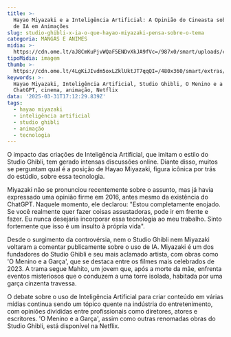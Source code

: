 ```yaml
---
title: >-
  Hayao Miyazaki e a Inteligência Artificial: A Opinião do Cineasta sobre o Uso
  de IA em Animações
slug: studio-ghibli-x-ia-o-que-hayao-miyazaki-pensa-sobre-o-tema
categoria: MANGÁS E ANIMES
midia: >-
  https://cdn.ome.lt/aJ8CmKuPjvWQaF5ENDvXkJA9fVc=/987x0/smart/uploads/conteudo/fotos/OMELETE_CAPA_-_2025-03-31T131359.125.png
tipoMidia: imagem
thumb: >-
  https://cdn.ome.lt/4LgKiJIvdm5oxLZklUktJT7qqQI=/480x360/smart/extras/conteudos/omelete_THUMB_-_2025-03-31T131430.757.png
keywords: >-
  Hayao Miyazaki, Inteligência Artificial, Studio Ghibli, O Menino e a Garça,
  ChatGPT, cinema, animação, Netflix
data: '2025-03-31T17:12:29.839Z'
tags:
  - hayao miyazaki
  - inteligência artificial
  - studio ghibli
  - animação
  - tecnologia
---
```


O impacto das criações de Inteligência Artificial, que imitam o estilo do Studio Ghibli, tem gerado intensas discussões online. Diante disso, muitos se perguntam qual é a posição de Hayao Miyazaki, figura icônica por trás do estúdio, sobre essa tecnologia.

Miyazaki não se pronunciou recentemente sobre o assunto, mas já havia expressado uma opinião firme em 2016, antes mesmo da existência do ChatGPT. Naquele momento, ele declarou: "Estou completamente enojado. Se você realmente quer fazer coisas assustadoras, pode ir em frente e fazer. Eu nunca desejaria incorporar essa tecnologia ao meu trabalho. Sinto fortemente que isso é um insulto à própria vida".

Desde o surgimento da controvérsia, nem o Studio Ghibli nem Miyazaki voltaram a comentar publicamente sobre o uso de IA. Miyazaki é um dos fundadores do Studio Ghibli e seu mais aclamado artista, com obras como 'O Menino e a Garça', que se destaca entre os filmes mais celebrados de 2023. A trama segue Mahito, um jovem que, após a morte da mãe, enfrenta eventos misteriosos que o conduzem a uma torre isolada, habitada por uma garça cinzenta travessa.

O debate sobre o uso de Inteligência Artificial para criar conteúdo em várias mídias continua sendo um tópico quente na indústria do entretenimento, com opiniões divididas entre profissionais como diretores, atores e escritores. 'O Menino e a Garça', assim como outras renomadas obras do Studio Ghibli, está disponível na Netflix.
